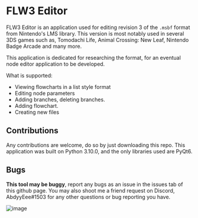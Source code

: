 # FLW3 Editor
FLW3 Editor is an application used for editing revision 3 of the `.msbf` format from Nintendo's LMS library. This version is most notably used in several 3DS games such as, Tomodachi Life, Animal Crossing: New Leaf, Nintendo Badge Arcade and many more.

This application is dedicated for researching the format, for an eventual node editor application to be developed.

What is supported:
* Viewing flowcharts in a list style format
* Editing node parameters
* Adding branches, deleting branches.
* Adding flowchart.
* Creating new files

## Contributions 
Any contributions are welcome, do so by just downloading this repo. This application was built on Python 3.10.0, and the only libraries used are PyQt6.

## Bugs
**This tool may be buggy**, report any bugs as an issue in the issues tab of this github page. You may also shoot me a friend request on Discord, AbdyyEee#1503 for any other questions or bug reporting you have.

![image](https://github.com/AbdyyEee/FLW3-Editor/assets/82438230/bdf12577-4e61-4794-b071-34826b41bcb8)
